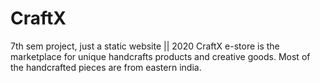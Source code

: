 # CraftX
7th sem project, just a static website || 2020
CraftX e-store is the marketplace for unique handcrafts products and creative goods. Most of the handcrafted pieces are from eastern india.
